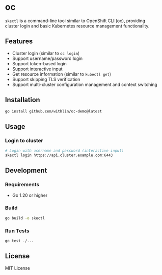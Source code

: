 # oc

`skectl` is a command-line tool similar to OpenShift CLI (oc), providing cluster login and basic Kubernetes resource management functionality.

## Features

- Cluster login (similar to `oc login`)
- Support username/password login
- Support token-based login
- Support interactive input
- Get resource information (similar to `kubectl get`)
- Support skipping TLS verification
- Support multi-cluster configuration management and context switching

## Installation

```bash
go install github.com/withlin/oc-demo@latest
```

## Usage

### Login to cluster

```bash
# Login with username and password (interactive input)
skectl login https://api.cluster.example.com:6443
```

## Development

### Requirements

- Go 1.20 or higher

### Build

```bash
go build -o skectl
```

### Run Tests

```bash
go test ./...
```

## License

MIT License
